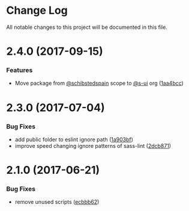 # Change Log

All notable changes to this project will be documented in this file.

<a name="2.4.0"></a>
# 2.4.0 (2017-09-15)


### Features

* Move package from [@schibstedspain](https://github.com/schibstedspain) scope to [@s-ui](https://github.com/s-ui) org ([1aa4bcc](https://github.com/SUI-Components/sui/commit/1aa4bcc))



<a name="2.3.0"></a>
# 2.3.0 (2017-07-04)


### Bug Fixes

* add public folder to eslint ignore path ([1a903bf](https://github.com/SUI-Components/sui/commit/1a903bf))
* improve speed changing ignore patterns of sass-lint ([2dcb871](https://github.com/SUI-Components/sui/commit/2dcb871))



<a name="2.1.0"></a>
# 2.1.0 (2017-06-21)


### Bug Fixes

* remove unused scripts ([ecbbb62](https://github.com/SUI-Components/sui/commit/ecbbb62))



